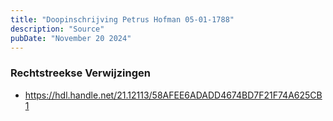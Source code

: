 ```yaml
---
title: "Doopinschrijving Petrus Hofman 05-01-1788"
description: "Source"
pubDate: "November 20 2024"
---
```


### Rechtstreekse Verwijzingen
- https://hdl.handle.net/21.12113/58AFEE6ADADD4674BD7F21F74A625CB1